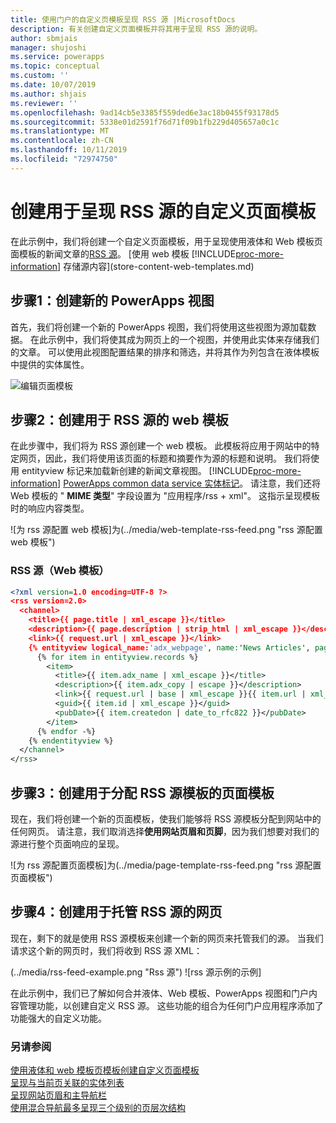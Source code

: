 ```yaml
---
title: 使用门户的自定义页模板呈现 RSS 源 |MicrosoftDocs
description: 有关创建自定义页面模板并将其用于呈现 RSS 源的说明。
author: sbmjais
manager: shujoshi
ms.service: powerapps
ms.topic: conceptual
ms.custom: ''
ms.date: 10/07/2019
ms.author: shjais
ms.reviewer: ''
ms.openlocfilehash: 9ad14cb5e3385f559ded6e3ac18b0455f93178d5
ms.sourcegitcommit: 5338e01d2591f76d71f09b1fb229d405657a0c1c
ms.translationtype: MT
ms.contentlocale: zh-CN
ms.lasthandoff: 10/11/2019
ms.locfileid: "72974750"
---
```

# <a name="create-a-custom-page-template-to-render-an-rss-feed"></a>创建用于呈现 RSS 源的自定义页面模板
在此示例中，我们将创建一个自定义页面模板，用于呈现使用液体和 Web 模板页面模板的新闻文章的[RSS 源](http://en.wikipedia.org/wiki/RSS)。 [使用 web 模板 [!INCLUDE[proc-more-information](../../../includes/proc-more-information.md)] 存储源内容](store-content-web-templates.md)  

## <a name="step-1-create-a-new-powerapps-view"></a>步骤1：创建新的 PowerApps 视图

首先，我们将创建一个新的 PowerApps 视图，我们将使用这些视图为源加载数据。 在此示例中，我们将使其成为网页上的一个视图，并使用此实体来存储我们的文章。 可以使用此视图配置结果的排序和筛选，并将其作为列包含在液体模板中提供的实体属性。

![编辑页面模板](../media/edit-page-template.png "编辑页面模板")  

## <a name="step-2-create-a-web-template-for-rss-feed"></a>步骤2：创建用于 RSS 源的 web 模板

在此步骤中，我们将为 RSS 源创建一个 web 模板。 此模板将应用于网站中的特定网页，因此，我们将使用该页面的标题和摘要作为源的标题和说明。 我们将使用 entityview 标记来加载新创建的新闻文章视图。 [!INCLUDE[proc-more-information](../../../includes/proc-more-information.md)] [PowerApps common data service 实体标记](portals-entity-tags.md)。 请注意，我们还将 Web 模板的 " **MIME 类型**" 字段设置为 "应用程序/rss + xml"。 这指示呈现模板时的响应内容类型。  

![为 rss 源配置 web 模板]为(../media/web-template-rss-feed.png "rss 源配置 web 模板")  

### <a name="rss-feed-web-template"></a>RSS 源（Web 模板）

```xml
<?xml version=1.0 encoding=UTF-8 ?>
<rss version=2.0>
  <channel>
    <title>{{ page.title | xml_escape }}</title>
    <description>{{ page.description | strip_html | xml_escape }}</description>
    <link>{{ request.url | xml_escape }}</link>
    {% entityview logical_name:'adx_webpage', name:'News Articles', page_size:20 -%}
      {% for item in entityview.records %}
        <item>
          <title>{{ item.adx_name | xml_escape }}</title>
          <description>{{ item.adx_copy | escape }}</description>
          <link>{{ request.url | base | xml_escape }}{{ item.url | xml_escape }}</link>
          <guid>{{ item.id | xml_escape }}</guid>
          <pubDate>{{ item.createdon | date_to_rfc822 }}</pubDate>
        </item>
      {% endfor -%}
    {% endentityview %}
  </channel>
</rss>
```

## <a name="step-3-create-a-page-template-to-assign-rss-feed-template"></a>步骤3：创建用于分配 RSS 源模板的页面模板

现在，我们将创建一个新的页面模板，使我们能够将 RSS 源模板分配到网站中的任何网页。 请注意，我们取消选择**使用网站页眉和页脚**，因为我们想要对我们的源进行整个页面响应的呈现。

![为 rss 源配置页面模板]为(../media/page-template-rss-feed.png "rss 源配置页面模板")  

## <a name="step-4-create-a-web-page-to-host-rss-feed"></a>步骤4：创建用于托管 RSS 源的网页

现在，剩下的就是使用 RSS 源模板来创建一个新的网页来托管我们的源。 当我们请求这个新的网页时，我们将收到 RSS 源 XML：

(../media/rss-feed-example.png "Rss 源") ![rss 源示例的示例]  

在此示例中，我们已了解如何合并液体、Web 模板、PowerApps 视图和门户内容管理功能，以创建自定义 RSS 源。 这些功能的组合为任何门户应用程序添加了功能强大的自定义功能。

### <a name="see-also"></a>另请参阅

[使用液体和 web 模板页模板创建自定义页面模板](create-custom-template.md)  
[呈现与当前页关联的实体列表](render-entity-list-current-page.md)  
[呈现网站页眉和主导航栏](render-site-header-primary-navigation.md)  
[使用混合导航最多呈现三个级别的页层次结构](hybrid-navigation-render-page-hierachy.md)  

